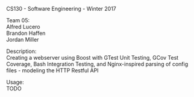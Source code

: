CS130 - Software Engineering - Winter 2017

Team 05:  
    Alfred Lucero  
    Brandon Haffen  
    Jordan Miller

Description:  
    Creating a webserver using Boost with GTest Unit Testing, GCov Test  
    Coverage, Bash Integration Testing, and Nginx-inspired parsing of config  
    files - modeling the HTTP Restful API

Usage:  
    TODO

